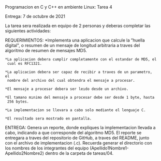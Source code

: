 Programacion en C y C++ en ambiente Linux: Tarea 4

Entrega: 7 de octubre de 2021

La tarea sera realizada en equipo de 2 personas y deberas completar las
siguientes actividades:

REQUERIMIENTOS:
	*Implementa una aplicacion que calcule la ”huella digital", o resumen
	 de un mensaje de longitud arbitraria a traves del algoritmo de resumen
	 de mensajes MD5.

	*La aplicacion debera cumplir completamente con el estandar de MD5, el
	 cual es RFC1321.

	*La aplicacion debera ser capaz de recibir a traves de un parametro, el
	 nombre del archivo del cual obtendra el mensaje a procesar.

	*El mensaje a procesar debera ser leıdo desde un archivo.

	*El tamano mınimo del mensaje a procesar debe ser desde 1 byte, hasta
	 256 bytes.

	*La implementacion se llevara a cabo solo mediante el lenguaje C.

	*El resultado sera mostrado en pantalla.

ENTREGA:
Genera un reporte, donde expliques la implementacion llevada a cabo, indicando
a que corresponde  del  algoritmo  MD5.  El  reporte  se  entregara  a  traves
del  repositorio  de  GitHub,  a  traves del README, junto con el archivo de
implementacion (.c). Recuerda generar el directorio con los nombres de los
integrantes del equipo (Apellido1Nombre1-Apellido2Nombre2) dentro de la
carpeta de tareas/04.
